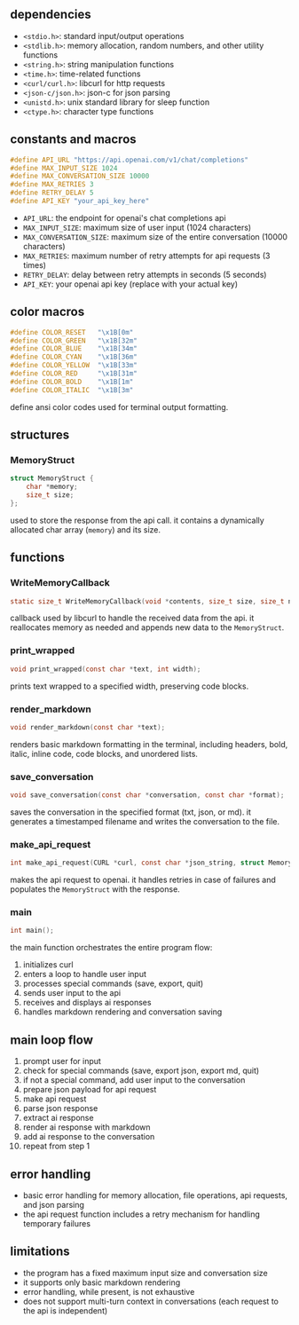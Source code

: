 ## dependencies

- `<stdio.h>`: standard input/output operations
- `<stdlib.h>`: memory allocation, random numbers, and other utility functions
- `<string.h>`: string manipulation functions
- `<time.h>`: time-related functions
- `<curl/curl.h>`: libcurl for http requests
- `<json-c/json.h>`: json-c for json parsing
- `<unistd.h>`: unix standard library for sleep function
- `<ctype.h>`: character type functions

## constants and macros

```c
#define API_URL "https://api.openai.com/v1/chat/completions"
#define MAX_INPUT_SIZE 1024
#define MAX_CONVERSATION_SIZE 10000
#define MAX_RETRIES 3
#define RETRY_DELAY 5
#define API_KEY "your_api_key_here"
```

- `API_URL`: the endpoint for openai's chat completions api
- `MAX_INPUT_SIZE`: maximum size of user input (1024 characters)
- `MAX_CONVERSATION_SIZE`: maximum size of the entire conversation (10000 characters)
- `MAX_RETRIES`: maximum number of retry attempts for api requests (3 times)
- `RETRY_DELAY`: delay between retry attempts in seconds (5 seconds)
- `API_KEY`: your openai api key (replace with your actual key)

## color macros

```c
#define COLOR_RESET   "\x1B[0m"
#define COLOR_GREEN   "\x1B[32m"
#define COLOR_BLUE    "\x1B[34m"
#define COLOR_CYAN    "\x1B[36m"
#define COLOR_YELLOW  "\x1B[33m"
#define COLOR_RED     "\x1B[31m"
#define COLOR_BOLD    "\x1B[1m"
#define COLOR_ITALIC  "\x1B[3m"
```

define ansi color codes used for terminal output formatting.

## structures

### MemoryStruct

```c
struct MemoryStruct {
    char *memory;
    size_t size;
};
```

used to store the response from the api call. it contains a dynamically allocated char array (`memory`) and its size.

## functions

### WriteMemoryCallback

```c
static size_t WriteMemoryCallback(void *contents, size_t size, size_t nmemb, void *userp);
```

callback used by libcurl to handle the received data from the api. it reallocates memory as needed and appends new data to the `MemoryStruct`.

### print_wrapped

```c
void print_wrapped(const char *text, int width);
```

prints text wrapped to a specified width, preserving code blocks.

### render_markdown

```c
void render_markdown(const char *text);
```

renders basic markdown formatting in the terminal, including headers, bold, italic, inline code, code blocks, and unordered lists.

### save_conversation

```c
void save_conversation(const char *conversation, const char *format);
```

saves the conversation in the specified format (txt, json, or md). it generates a timestamped filename and writes the conversation to the file.

### make_api_request

```c
int make_api_request(CURL *curl, const char *json_string, struct MemoryStruct *chunk, struct curl_slist *headers);
```

makes the api request to openai. it handles retries in case of failures and populates the `MemoryStruct` with the response.

### main

```c
int main();
```

the main function orchestrates the entire program flow:

1. initializes curl
2. enters a loop to handle user input
3. processes special commands (save, export, quit)
4. sends user input to the api
5. receives and displays ai responses
6. handles markdown rendering and conversation saving

## main loop flow

1. prompt user for input
2. check for special commands (save, export json, export md, quit)
3. if not a special command, add user input to the conversation
4. prepare json payload for api request
5. make api request
6. parse json response
7. extract ai response
8. render ai response with markdown
9. add ai response to the conversation
10. repeat from step 1

## error handling

- basic error handling for memory allocation, file operations, api requests, and json parsing
- the api request function includes a retry mechanism for handling temporary failures

## limitations

- the program has a fixed maximum input size and conversation size
- it supports only basic markdown rendering
- error handling, while present, is not exhaustive
- does not support multi-turn context in conversations (each request to the api is independent)

